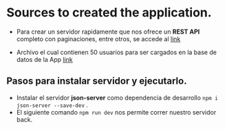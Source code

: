 
# Sources to created the application.

* Para crear un servidor rapidamente que nos ofrece un **REST API** completo con paginaciones, entre otros, se accede al [link](https://www.npmjs.com/package/json-server)

* Archivo el cual contienen 50 usuarios para ser cargados en la base de datos de la App [link](https://gist.github.com/Klerith/7db7e20bda7161d827b6b70cc1e23d02)

## Pasos para instalar servidor y ejecutarlo.

*  Instalar el servidor **json-server** como dependencia de desarrollo  ``npm i json-server --save-dev`` .
*  El siguiente comando ``npm run dev`` nos permite correr nuestro servidor back.